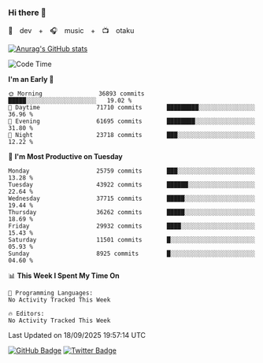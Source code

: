 ### Hi there 👋

🚀　dev　+　🎧　music　+　📺　otaku


[![Anurag's GitHub stats](https://github-readme-stats.vercel.app/api?username=koheitasaka&count_private=true&show_icons=true&theme=monokai)](https://github.com/koheitasaka/github-readme-stats)

<!--START_SECTION:waka-->
![Code Time](http://img.shields.io/badge/Code%20Time-1%2C161%20hrs%2023%20mins-blue)

**I'm an Early 🐤** 

```text
🌞 Morning                36893 commits       █████░░░░░░░░░░░░░░░░░░░░   19.02 % 
🌆 Daytime                71710 commits       █████████░░░░░░░░░░░░░░░░   36.96 % 
🌃 Evening                61695 commits       ████████░░░░░░░░░░░░░░░░░   31.80 % 
🌙 Night                  23718 commits       ███░░░░░░░░░░░░░░░░░░░░░░   12.22 % 
```
📅 **I'm Most Productive on Tuesday** 

```text
Monday                   25759 commits       ███░░░░░░░░░░░░░░░░░░░░░░   13.28 % 
Tuesday                  43922 commits       ██████░░░░░░░░░░░░░░░░░░░   22.64 % 
Wednesday                37715 commits       █████░░░░░░░░░░░░░░░░░░░░   19.44 % 
Thursday                 36262 commits       █████░░░░░░░░░░░░░░░░░░░░   18.69 % 
Friday                   29932 commits       ████░░░░░░░░░░░░░░░░░░░░░   15.43 % 
Saturday                 11501 commits       █░░░░░░░░░░░░░░░░░░░░░░░░   05.93 % 
Sunday                   8925 commits        █░░░░░░░░░░░░░░░░░░░░░░░░   04.60 % 
```


📊 **This Week I Spent My Time On** 

```text
💬 Programming Languages: 
No Activity Tracked This Week

🔥 Editors: 
No Activity Tracked This Week
```


 Last Updated on 18/09/2025 19:57:14 UTC
<!--END_SECTION:waka-->

[![GitHub Badge](https://img.shields.io/badge/GitHub-100000?style=for-the-badge&logo=github&logoColor=white)](https://github.com/koheitasaka)
[![Twitter Badge](https://img.shields.io/badge/Twitter-1DA1F2?style=for-the-badge&logo=twitter&logoColor=white)](https://twitter.com/sleep_asleep_)
